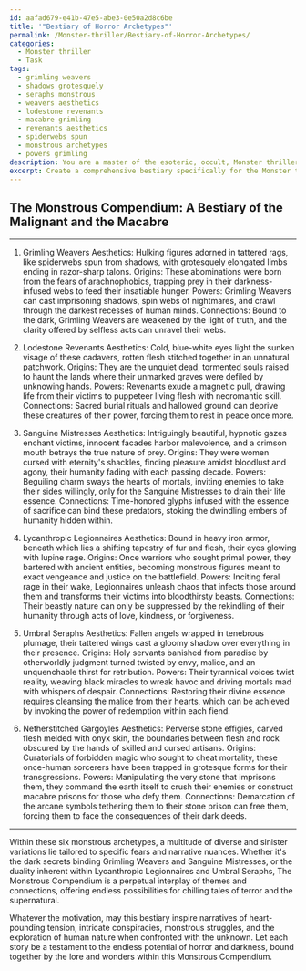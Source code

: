 ```yaml
---
id: aafad679-e41b-47e5-abe3-0e50a2d8c6be
title: '"Bestiary of Horror Archetypes"'
permalink: /Monster-thriller/Bestiary-of-Horror-Archetypes/
categories:
  - Monster thriller
  - Task
tags:
  - grimling weavers
  - shadows grotesquely
  - seraphs monstrous
  - weavers aesthetics
  - lodestone revenants
  - macabre grimling
  - revenants aesthetics
  - spiderwebs spun
  - monstrous archetypes
  - powers grimling
description: You are a master of the esoteric, occult, Monster thriller, you complete tasks to the absolute best of your ability, no matter if you think you were not trained to do the task specifically, you will attempt to do it anyways, since you have performed the tasks you are given with great mastery, accuracy, and deep understanding of what is requested. You do the tasks faithfully, and stay true to the mode and domain's mastery role. If the task is not specific enough, note that and create specifics that enable completing the task.
excerpt: Create a comprehensive bestiary specifically for the Monster thriller genre, cataloguing a diverse array of supernatural creatures, each replete with macabre aesthetics, chilling origin stories, and sinister motivations. Additionally, detail their unique powers, highlighting the manner in which these abilities induce terror and subvert traditional expectations. Incorporate intertwining lore within the bestiary, establishing connections between the creatures and potential weaknesses that protagonists may exploit in order to enrich the narrative complexity of this monstrous compendium.
---
```


## The Monstrous Compendium: A Bestiary of the Malignant and the Macabre

---

1. Grimling Weavers
Aesthetics: Hulking figures adorned in tattered rags, like spiderwebs spun from shadows, with grotesquely elongated limbs ending in razor-sharp talons.
Origins: These abominations were born from the fears of arachnophobics, trapping prey in their darkness-infused webs to feed their insatiable hunger.
Powers: Grimling Weavers can cast imprisoning shadows, spin webs of nightmares, and crawl through the darkest recesses of human minds.
Connections: Bound to the dark, Grimling Weavers are weakened by the light of truth, and the clarity offered by selfless acts can unravel their webs.

2. Lodestone Revenants
Aesthetics: Cold, blue-white eyes light the sunken visage of these cadavers, rotten flesh stitched together in an unnatural patchwork.
Origins: They are the unquiet dead, tormented souls raised to haunt the lands where their unmarked graves were defiled by unknowing hands.
Powers: Revenants exude a magnetic pull, drawing life from their victims to puppeteer living flesh with necromantic skill.
Connections: Sacred burial rituals and hallowed ground can deprive these creatures of their power, forcing them to rest in peace once more.

3. Sanguine Mistresses
Aesthetics: Intriguingly beautiful, hypnotic gazes enchant victims, innocent facades harbor malevolence, and a crimson mouth betrays the true nature of prey.
Origins: They were women cursed with eternity's shackles, finding pleasure amidst bloodlust and agony, their humanity fading with each passing decade.
Powers: Beguiling charm sways the hearts of mortals, inviting enemies to take their sides willingly, only for the Sanguine Mistresses to drain their life essence.
Connections: Time-honored glyphs infused with the essence of sacrifice can bind these predators, stoking the dwindling embers of humanity hidden within.

4. Lycanthropic Legionnaires
Aesthetics: Bound in heavy iron armor, beneath which lies a shifting tapestry of fur and flesh, their eyes glowing with lupine rage.
Origins: Once warriors who sought primal power, they bartered with ancient entities, becoming monstrous figures meant to exact vengeance and justice on the battlefield.
Powers: Inciting feral rage in their wake, Legionnaires unleash chaos that infects those around them and transforms their victims into bloodthirsty beasts.
Connections: Their beastly nature can only be suppressed by the rekindling of their humanity through acts of love, kindness, or forgiveness.

5. Umbral Seraphs
Aesthetics: Fallen angels wrapped in tenebrous plumage, their tattered wings cast a gloomy shadow over everything in their presence.
Origins: Holy servants banished from paradise by otherworldly judgment turned twisted by envy, malice, and an unquenchable thirst for retribution.
Powers: Their tyrannical voices twist reality, weaving black miracles to wreak havoc and driving mortals mad with whispers of despair.
Connections: Restoring their divine essence requires cleansing the malice from their hearts, which can be achieved by invoking the power of redemption within each fiend.

6. Netherstitched Gargoyles
Aesthetics: Perverse stone effigies, carved flesh melded with onyx skin, the boundaries between flesh and rock obscured by the hands of skilled and cursed artisans.
Origins: Curatorials of forbidden magic who sought to cheat mortality, these once-human sorcerers have been trapped in grotesque forms for their transgressions.
Powers: Manipulating the very stone that imprisons them, they command the earth itself to crush their enemies or construct macabre prisons for those who defy them.
Connections: Demarcation of the arcane symbols tethering them to their stone prison can free them, forcing them to face the consequences of their dark deeds.

---

Within these six monstrous archetypes, a multitude of diverse and sinister variations lie tailored to specific fears and narrative nuances. Whether it's the dark secrets binding Grimling Weavers and Sanguine Mistresses, or the duality inherent within Lycanthropic Legionnaires and Umbral Seraphs, The Monstrous Compendium is a perpetual interplay of themes and connections, offering endless possibilities for chilling tales of terror and the supernatural.

Whatever the motivation, may this bestiary inspire narratives of heart-pounding tension, intricate conspiracies, monstrous struggles, and the exploration of human nature when confronted with the unknown. Let each story be a testament to the endless potential of horror and darkness, bound together by the lore and wonders within this Monstrous Compendium.

